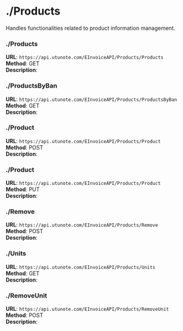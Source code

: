 # ./Products

Handles functionalities related to product information management.

### ./Products
**URL**: `https://api.utunote.com/EInvoiceAPI/Products/Products`  
**Method**: GET  
**Description**: 

### ./ProductsByBan
**URL**: `https://api.utunote.com/EInvoiceAPI/Products/ProductsByBan`  
**Method**: GET  
**Description**: 

### ./Product
**URL**: `https://api.utunote.com/EInvoiceAPI/Products/Product`  
**Method**: POST  
**Description**: 

### ./Product
**URL**: `https://api.utunote.com/EInvoiceAPI/Products/Product`  
**Method**: PUT  
**Description**: 

### ./Remove
**URL**: `https://api.utunote.com/EInvoiceAPI/Products/Remove`  
**Method**: POST  
**Description**: 

### ./Units
**URL**: `https://api.utunote.com/EInvoiceAPI/Products/Units`  
**Method**: GET  
**Description**: 

### ./RemoveUnit
**URL**: `https://api.utunote.com/EInvoiceAPI/Products/RemoveUnit`  
**Method**: POST  
**Description**: 


